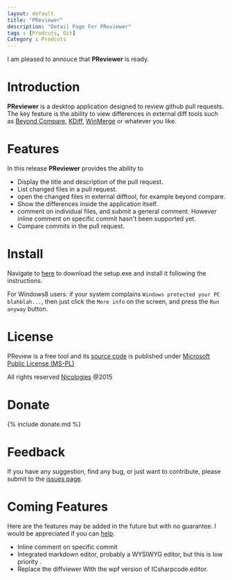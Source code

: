 ```yaml
---
layout: default
title: "PReviewer"
description: "Detail Page For PReviewer"
tags : [Prodcuts, Git]
Category : Prodcuts
---
```


I am pleased to annouce that **PReviewer** is ready. 

# Introduction

**PReviewer** is a desktop application designed to review github pull requests. The key feature is the ability to view differences in external diff tools such as [Beyond Compare](http://www.scootersoftware.com), [KDiff](http://kdiff3.sourceforge.net/), [WinMerge](http://winmerge.org) or whatever you like.

# Features

In this release **PReviewer** provides the ability  to

 * Display the title and description of the pull request.
 * List changed files in a pull request.
 * open the changed files in external difftool, for example beyond compare.
 * Show the differences inside the application itself.
 * comment on individual files, and submit a general comment. However inline comment on specific commit hasn't been supported yet.
 * Compare commits in the pull request.

# Install

Navigate to [here](https://raw.github.com/EbenZhang/PReviewer/master/dist/setup.exe) to download the setup.exe and install it following the instructions.

For Windows8 users: if your system complains `Windows protected your PC blahblah...`, then just click the `More info` on the screen, and press the `Run anyway` button.

# License

PReview is a free tool and its [source code](https://github.com/ebenzhang/previewer) is published under [Microsoft Public License (MS-PL)](http://opensource.org/licenses/ms-pl.html)

All rights reserved [Nicologies](http://www.nicologies.tk) @2015

# Donate

{% include donate.md %}

# Feedback

If you have any suggestion, find any bug, or just want to contribute, please submit to the [issues page](https://github.com/EbenZhang/PReviewer/issues/new).

# Coming Features

Here are the features may be added in the future but with no guarantee. I would be appreciated if you can [help](https://github.com/EbenZhang/PReviewer).

 * Inline comment on specific commit
 * Integrated markdown editor, probably a WYSIWYG editor, but this is low priority .
 * Replace the diffviewer With the wpf version of ICsharpcode.editor.
